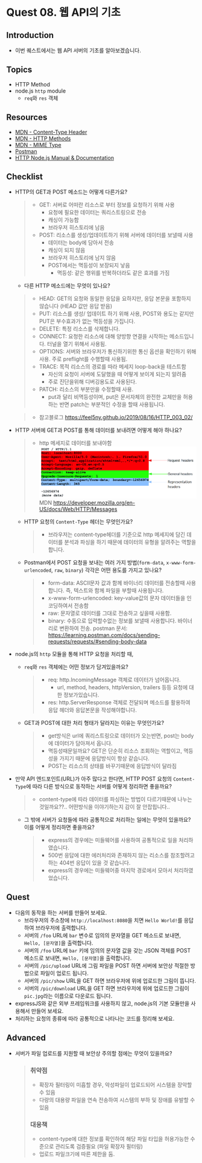 # Quest 08. 웹 API의 기초

## Introduction
* 이번 퀘스트에서는 웹 API 서버의 기초를 알아보겠습니다.

## Topics
* HTTP Method
* node.js `http` module
  * `req`와 `res` 객체

## Resources
* [MDN - Content-Type Header](https://developer.mozilla.org/en-US/docs/Web/HTTP/Headers/Content-Type)
* [MDN - HTTP Methods](https://developer.mozilla.org/en-US/docs/Web/HTTP/Methods)
* [MDN - MIME Type](https://developer.mozilla.org/en-US/docs/Glossary/MIME_type)
* [Postman](https://chrome.google.com/webstore/detail/postman/fhbjgbiflinjbdggehcddcbncdddomop)
* [HTTP Node.js Manual & Documentation](https://nodejs.org/api/http.html)

## Checklist
* HTTP의 GET과 POST 메소드는 어떻게 다른가요?
  > * GET: 서버로 어떠란 리소스로 부터 정보를 요청하기 위해 사용
  >   * 요청에 필요한 데이터는 쿼리스트링으로 전송
  >   * 캐싱이 가능함
  >   * 브라우저 히스토리에 남음
  > * POST: 리소스를 생성/업데이트하기 위해 서버에 데이터를 보낼때 사용
  >   * 데이터는 body에 담아서 전송
  >   * 캐싱이 되지 않음
  >   * 브라우저 히스토리에 남지 않음
  >   * POST에서는 멱등성이 보장되지 낳음
  >     - 멱등성: 같은 행위를 반복하더라도 같은 효과를 가짐

  * 다른 HTTP 메소드에는 무엇이 있나요?
  > * HEAD: GET의 요청와 동일한 응답을 요하지만, 응답 본문을 포함하지 않습니다 (HEAD 값만 응답 받음)
  > * PUT: 리소스를 생성/ 업데이트 하기 위해 사용, POST와 용도는 같지만 PUT은 부수효과가 없는 멱등성을 가집니다.
  > * DELETE: 특정 리소스를 삭제합니다.
  > * CONNECT: 요청한 리소스에 대해 양방향 연결을 시작하는 메소드입니다. 터널을 열기 위해서 사용됨.
  > * OPTIONS: 서버와 브라우저가 통신하기위한 통신 옵션을 확인하기 위해 사용. 주로 preflight를 수행할때 사용됨.
  > * TRACE: 목적 리소스의 경로를 따라 메세지 loop-back을 테스트함
  >   * 자신의 요청이 서버에 도달했을 때 어떻게 보이게 되는지 알려줌
  >   * 주로 진단을위해 디버깅용도로 사용된다.
  > * PATCH: 리소스의 부분만을 수정할때 사용.
  >   * put과 달리 비멱등성이며, put은 문서자체의 완전한 교체만을 허용하는 반면 patch는 부분적인 수정을 할때 사용됩니다.

  > * 참고블로그
  > https://feel5ny.github.io/2019/08/16/HTTP_003_02/

* HTTP 서버에 GET과 POST를 통해 데이터를 보내려면 어떻게 해야 하나요?
  > * http 메세지로 데이터를 보내야함
  >![이미지](./assets/requestHeader.png)
  > MDN https://developer.mozilla.org/en-US/docs/Web/HTTP/Messages
  * HTTP 요청의 `Content-Type` 헤더는 무엇인가요?
    > * 브라우저는 content-type헤더를 기준으로 http 메세지에 담긴 데이터를 분석과 파싱을 하기 때문에 데이터의 유형을 알려주는 역할을 합니다.
  * Postman에서 POST 요청을 보내는 여러 가지 방법(`form-data`, `x-www-form-urlencoded`, `raw`, `binary`) 각각은 어떤 용도를 가지고 있나요?
    > * form-data: ASCII문자 값과 함께 바이너리 데이터를 전송할때 사용합니다. 즉, 텍스트와 함께 파일을 부할때 사용됩니다.
    > * x-www-form-urlencoded: key-value값의 문자 데이터들을 인코딩하여서 전송함
    > * raw: 문자열로 데이터를 그대로 전송하고 싶을때 사용함.
    > * binary: 수동으로 입력할수없는 정보를 보낼때 사용합니다. 바이너리로 변환하여 전송.
    > postman 문서: https://learning.postman.com/docs/sending-requests/requests/#sending-body-data
* node.js의 `http` 모듈을 통해 HTTP 요청을 처리할 때,
  * `req`와 `res` 객체에는 어떤 정보가 담겨있을까요?
    > * req: http.IncomingMessage 객체로 데이터가 넘어옵니다.
    >   * url, method, headers, httpVersion, trailers 등등 요청에 대한 정보가있습니다.
    > * res: http.ServerResponse 객체로 전달되며 메소드를 활용하여 응답 헤더와 응답본문을 작성해야합니다.
  * GET과 POST에 대한 처리 형태가 달라지는 이유는 무엇인가요?
    > * get방식은 url에 쿼리스트링으로 데이터가 오는반면, post는 body에 데이터가 담아져서 옵니다.
    > * 멱등성때문일까요? GET은 단순히 리소스 조회하는 역할이고, 멱등성을 가지기 때문에 응답방식이 항상 같습니다.
    > * POST는 리소스의 상태를 바꾸기때문에 응답방식이 달라짐
* 만약 API 엔드포인트(URL)가 아주 많다고 한다면, HTTP POST 요청의 `Content-Type`에 따라 다른 방식으로 동작하는 서버를 어떻게 정리하면 좋을까요?
  > * content-type에 따라 데이터를 파싱하는 방법이 다르기때문에 나누는 것일까요??.. 어떤방식을 이야기하는지 감이 잘 안잡힙니다..
  * 그 밖에 서버가 요청들에 따라 공통적으로 처리하는 일에는 무엇이 있을까요? 이를 어떻게 정리하면 좋을까요?
    > * express의 경우에는 미들웨어를 사용하여 공통적으로 일을 처리하였습니다.
    > * 500번 응답에 대한 에러처리와 존재하지 않는 리소스를 참조할려고하는 404번 응답이 있을 것 같습니다.
    > * express의 경우에는 미들웨어중 마지막 경로에서 모아서 처리하였었습니다.

## Quest
* 다음의 동작을 하는 서버를 만들어 보세요.
  * 브라우저의 주소창에 `http://localhost:8080`을 치면 `Hello World!`를 응답하여 브라우저에 출력합니다.
  * 서버의 `/foo` URL에 `bar` 변수로 임의의 문자열을 GET 메소드로 보내면, `Hello, [문자열]`을 출력합니다.
  * 서버의 `/foo` URL에 `bar` 키에 임의의 문자열 값을 갖는 JSON 객체를 POST 메소드로 보내면, `Hello, [문자열]`을 출력합니다.
  * 서버의 `/pic/upload` URL에 그림 파일을 POST 하면 서버에 보안상 적절한 방법으로 파일이 업로드 됩니다.
  * 서버의 `/pic/show` URL을 GET 하면 브라우저에 위에 업로드한 그림이 뜹니다.
  * 서버의 `/pic/download` URL을 GET 하면 브라우저에 위에 업로드한 그림이 `pic.jpg`라는 이름으로 다운로드 됩니다.
* expressJS와 같은 외부 프레임워크를 사용하지 않고, node.js의 기본 모듈만을 사용해서 만들어 보세요.
* 처리하는 요청의 종류에 따라 공통적으로 나타나는 코드를 정리해 보세요.

## Advanced
* 서버가 파일 업로드를 지원할 때 보안상 주의할 점에는 무엇이 있을까요?
  > ### 취약점
  > * 확장자 필터링이 미흡할 경우, 악성파일이 업로드되어 시스템을 장악할 수 있음
  > * 다량의 대용량 파일을 연속 전송하여 시스템의 부하 및 장애를 유발할 수 있음
  > ### 대응책
  > * content-type에 대한 정보를 확인하여 해당 파일 타입을 허용가능한 수준으로 관리도록 검증필요 (파일 확장자 필터링)
  > * 업로드 파일크기에 따른 제한을 둠.
